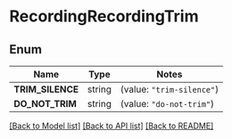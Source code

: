 # RecordingRecordingTrim

## Enum

Name | Type | Notes
------------ | ------------- | -------------
**TRIM_SILENCE** | string | (value: `"trim-silence"`)
**DO_NOT_TRIM** | string | (value: `"do-not-trim"`)


[[Back to Model list]](../README.md#documentation-for-models) [[Back to API list]](../README.md#documentation-for-api-endpoints) [[Back to README]](../README.md)


